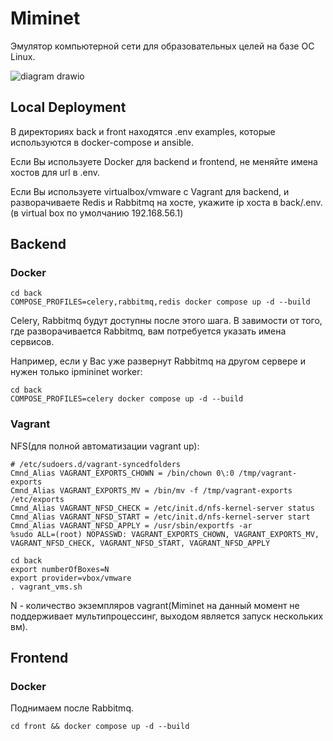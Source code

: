 # Miminet
Эмулятор компьютерной сети для образовательных целей на базе ОС Linux.

![diagram drawio](https://github.com/mimi-net/miminet/assets/89993880/9f6ddcc2-afeb-43bd-9abf-fc34cb102e8b)<?xml version="1.0" encoding="UTF-8"?>


## Local Deployment
В директориях back и front находятся .env examples, которые используются в docker-compose и ansible. 

Если Вы используете Docker для backend и frontend, не меняйте имена хостов для url в .env.

Если Вы используете virtualbox/vmware с Vagrant для backend, и разворачиваете Redis и Rabbitmq на хосте, укажите ip хоста в back/.env. (в virtual box по умолчанию 192.168.56.1)

## Backend

### Docker
```
cd back
COMPOSE_PROFILES=celery,rabbitmq,redis docker compose up -d --build
```
Celery, Rabbitmq будут доступны после этого шага. В завимости от того, где разворачивается Rabbitmq, вам потребуется указать имена сервисов.

Например, если у Вас уже развернут Rabbitmq на другом сервере и нужен только ipmininet worker:
```
cd back
COMPOSE_PROFILES=celery docker compose up -d --build
```

### Vagrant
NFS(для полной автоматизации vagrant up):
```
# /etc/sudoers.d/vagrant-syncedfolders
Cmnd_Alias VAGRANT_EXPORTS_CHOWN = /bin/chown 0\:0 /tmp/vagrant-exports
Cmnd_Alias VAGRANT_EXPORTS_MV = /bin/mv -f /tmp/vagrant-exports /etc/exports
Cmnd_Alias VAGRANT_NFSD_CHECK = /etc/init.d/nfs-kernel-server status
Cmnd_Alias VAGRANT_NFSD_START = /etc/init.d/nfs-kernel-server start
Cmnd_Alias VAGRANT_NFSD_APPLY = /usr/sbin/exportfs -ar
%sudo ALL=(root) NOPASSWD: VAGRANT_EXPORTS_CHOWN, VAGRANT_EXPORTS_MV, VAGRANT_NFSD_CHECK, VAGRANT_NFSD_START, VAGRANT_NFSD_APPLY
```

```
cd back
export numberOfBoxes=N
export provider=vbox/vmware
. vagrant_vms.sh
```
N - количество экземпляров vagrant(Miminet на данный момент не поддерживает мультипроцессинг, выходом является запуск нескольких вм).

## Frontend

### Docker
Поднимаем после Rabbitmq.
```
cd front && docker compose up -d --build
```
